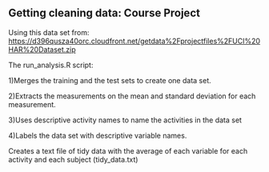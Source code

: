 ## Getting cleaning data: Course Project
Using this data set from:
https://d396qusza40orc.cloudfront.net/getdata%2Fprojectfiles%2FUCI%20HAR%20Dataset.zip 

The run_analysis.R script:

1)Merges the training and the test sets to create one data set.

2)Extracts the measurements on the mean and standard deviation for each measurement. 

3)Uses descriptive activity names to name the activities in the data set

4)Labels the data set with descriptive variable names. 

Creates a text file of tidy data with the average of each variable for each activity and each subject (tidy_data.txt)

